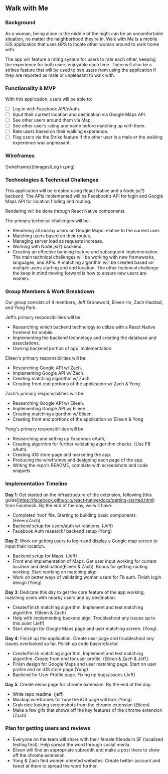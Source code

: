 ## Walk with Me

### Background


As a woman, being alone in the middle of the night can be an uncomfortable situation, no matter the neighborhood they’re in. Walk with Me is a mobile iOS application that uses GPS to locate other woman around to walk home with.

The app will feature a rating system for users to rate each other, keeping the experience for both users enjoyable each time. There will also be a strikes feature that will be used to ban users from using the application if they are reported as male or unpleasant to walk with.

### Functionality & MVP

With this application, users will be able to:

- [ ] Log in with Facebook API/oAuth.
- [ ] Input their current location and destination via Google Maps API.
- [ ] See other users around them via Map.
- [ ] See other user’s rating and name before matching up with them.
- [ ] Rate users based on their walking experience.
- [ ] Flag users via the Strike feature if the other user is a male or the walking experience was unpleasant.

### Wireframes

![wireframes](images/Log In.png)

### Technologies & Technical Challenges

This application will be created using React Native and a Node.js(?) backend. The APIs implemented will be Facebook’s API for login and Google Maps API for location finding and routing.

Rendering will be done through React Native components.

The primary technical challenges will be:
- Rendering all nearby users on Google Maps relative to the current user.
- Matching users based on their routes.
- Managing server load as requests increase.
- Working with Node.js(?) backend.
- Creating an effective banning feature and subsequent implementation.
The main technical challenges will be working with new frameworks, languages, and APIs. A matching algorithm will be created based on multiple users starting and end location. The other technical challenge the keep in mind moving forward is how to ensure new users are women.

### Group Members & Work Breakdown

Our group consists of 4 members, Jeff Gronewold, Eileen Ho, Zach Haddad, and Yong Park.

Jeff’s primary responsibilities will be:

- Researching which backend technology to utilize with a React Native frontend for mobile.
- Implementing the backend technology and creating the database and associations.
- Owning backend portion of app implementation.

Eileen's primary responsibilities will be:

- Researching Google API w/ Zach.
- Implementing Google API w/ Zach.
- Creating matching algorithm w/ Zach.
- Creating front end portions of the application w/ Zach & Yong

Zach's primary responsibilities will be:


- Researching Google API w/ Eileen.
- Implementing Google API w/ Eileen.
- Creating matching algorithm w/ Eileen.
- Creating front end portions of the application w/ Eileein & Yong

Yong's primary responsibilities will be:

- Researching and setting up Facebook oAuth,
- Creating algorithm for further validating algorithm checks. (Use FB oAuth).
- Creating iOS store page and marketing the app.
- Producing the wireframes and designing each page of the app.
- Writing the repo's README, complete with screenshots and code snippets  

### Implementation Timeline

**Day 1**: Get started on the infrastructure of the extension, following [this guide]https://facebook.github.io/react-native/docs/getting-started.html) from Facebook.  By the end of the day, we will have:

- Completed ‘root’ file. Starting to building basic components. (Eileen/Zach)
- Backend setup for users/auth w/ relations. (Jeff)
- Facebook Auth research/ backend setup (Yong)

**Day 2**: Work on getting users to login and display a Google map screen to input their location.

- Backend setup for Maps. (Jeff)
- Front end implementation of Maps. Get user input working for current location and destination(Eileen & Zach). Bonus for getting routing working. Start working on matching algo.
- Work on better ways of validating women users for Fb auth. Finish login design (Yong)

**Day 3**: Dedicate this day to get the core feature of the app working, matching users with nearby users and by destination.

- Create/finish matching algorithm. Implement and test matching algorithm. (Eileen & Zach)
- Help with implementing backend algo. Troubleshoot any issues up to this point (Jeff)
- Start design for Google Maps page and user matching screen. (Yong).

**Day 4**: Finish up the application. Create user page and troubleshoot any issues overlooked so far. Polish up code base/refactor.
- Create/finish matching algorithm. Implement and test matching algorithm. Create front end for user profile. (Eileen & Zach & Jeff.)
- Finish design for Google Maps and user matching page. Start on user profile and on iOS store page (Yong)
- Backend for User Profile page. Fixing up bugs/issues (Jeff)

**Day 5**: Create demo page for chrome extension. By the end of the day:
- Write repo readme. (jeff)
- Mockup wireframes for how the iOS page will look (Yong)
- Grab nice looking screenshots from the chrome extension (Eileen)
- Make a few gifs that shows off the key features of the chrome extension (Zach)

### Plan for getting users and reviews
- Everyone on the team will share with their female friends in SF (localized testing first). Help spread the word through social media.
- Eileen will find an appropriate subreddit and make a post there to show off the chrome extension
- Yong & Zach find women oriented websites. Create twitter account and tweet at them to spread the word further.
